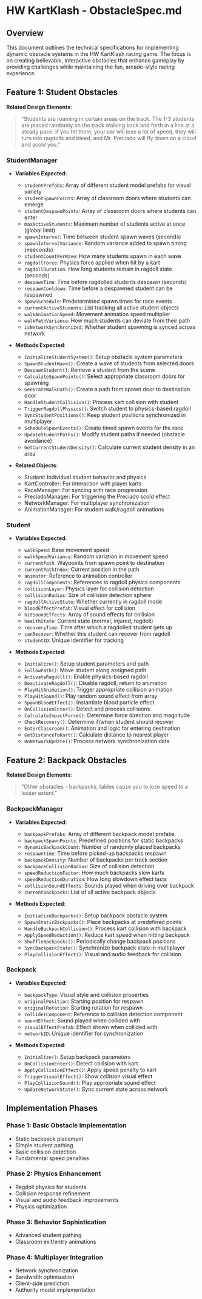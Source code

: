 # HW KartKlash - ObstacleSpec.md

## Overview

This document outlines the technical specifications for implementing dynamic obstacle systems in the HW KartKlash racing game. The focus is on creating believable, interactive obstacles that enhance gameplay by providing challenges while maintaining the fun, arcade-style racing experience.

## Feature 1: Student Obstacles

**Related Design Elements**: 
> "Students are roaming in certain areas on the track. The 1-3 students are placed randomly on the track walking back and forth in a line at a steady pace. If you hit them, your car will lose a lot of speed, they will turn into ragdolls and bleed, and Mr. Preciado will fly down on a cloud and scold you."

### StudentManager

* **Variables Expected**:
  * `studentPrefabs`: Array of different student model prefabs for visual variety
  * `studentSpawnPoints`: Array of classroom doors where students can emerge
  * `studentDespawnPoints`: Array of classroom doors where students can enter
  * `maxActiveStudents`: Maximum number of students active at once (global limit)
  * `spawnInterval`: Time between student spawn waves (seconds)
  * `spawnIntervalVariance`: Random variance added to spawn timing (±seconds)
  * `studentCountPerWave`: How many students spawn in each wave
  * `ragdollForce`: Physics force applied when hit by a kart
  * `ragdollDuration`: How long students remain in ragdoll state (seconds)
  * `despawnTime`: Time before ragdolled students despawn (seconds)
  * `respawnCooldown`: Time before a despawned student can be respawned
  * `spawnSchedule`: Predetermined spawn times for race events
  * `currentActiveStudents`: List tracking all active student objects
  * `walkAnimationSpeed`: Movement animation speed multiplier
  * `walkPathVariance`: How much students can deviate from their path
  * `isNetworkSynchronized`: Whether student spawning is synced across network

* **Methods Expected**:
  * `InitializeStudentSystem()`: Setup obstacle system parameters
  * `SpawnStudentWave()`: Create a wave of students from selected doors
  * `DespawnStudent()`: Remove a student from the scene
  * `CalculateSpawnPoints()`: Select appropriate classroom doors for spawning
  * `GenerateWalkPath()`: Create a path from spawn door to destination door
  * `HandleStudentCollision()`: Process kart collision with student
  * `TriggerRagdollPhysics()`: Switch student to physics-based ragdoll
  * `SyncStudentPositions()`: Keep student positions synchronized in multiplayer
  * `ScheduleSpawnEvents()`: Create timed spawn events for the race
  * `UpdateStudentPaths()`: Modify student paths if needed (obstacle avoidance)
  * `GetCurrentStudentDensity()`: Calculate current student density in an area

* **Related Objects**:
  * Student: Individual student behavior and physics
  * KartController: For interaction with player karts
  * RaceManager: For syncing with race progression
  * PreciadoManager: For triggering the Preciado scold effect
  * NetworkManager: For multiplayer synchronization
  * AnimationManager: For student walk/ragdoll animations

### Student

* **Variables Expected**:
  * `walkSpeed`: Base movement speed
  * `walkSpeedVariance`: Random variation in movement speed
  * `currentPath`: Waypoints from spawn point to destination
  * `currentPathIndex`: Current position in the path
  * `animator`: Reference to animation controller
  * `ragdollComponents`: References to ragdoll physics components
  * `collisionLayer`: Physics layer for collision detection
  * `collisionRadius`: Size of collision detection sphere
  * `ragdollActiveState`: Whether currently in ragdoll mode
  * `bloodEffectPrefab`: Visual effect for collision
  * `hitSoundEffects`: Array of sound effects for collision
  * `healthState`: Current state (normal, injured, ragdoll)
  * `recoveryTime`: Time after which a ragdolled student gets up
  * `canRecover`: Whether this student can recover from ragdoll
  * `studentID`: Unique identifier for tracking

* **Methods Expected**:
  * `Initialize()`: Setup student parameters and path
  * `FollowPath()`: Move student along assigned path
  * `ActivateRagdoll()`: Enable physics-based ragdoll
  * `DeactivateRagdoll()`: Disable ragdoll, return to animation
  * `PlayHitAnimation()`: Trigger appropriate collision animation
  * `PlayHitSound()`: Play random sound effect from array
  * `SpawnBloodEffect()`: Instantiate blood particle effect
  * `OnCollisionEnter()`: Detect and process collisions
  * `CalculateImpactForce()`: Determine force direction and magnitude
  * `CheckRecovery()`: Determine if/when student should recover
  * `EnterClassroom()`: Animation and logic for entering destination
  * `GetDistanceToKart()`: Calculate distance to nearest player
  * `OnNetworkUpdate()`: Process network synchronization data

## Feature 2: Backpack Obstacles

**Related Design Elements**: 
> "Other obstacles - backpacks, tables cause you to lose speed to a lesser extent."

### BackpackManager

* **Variables Expected**:
  * `backpackPrefabs`: Array of different backpack model prefabs
  * `backpackSpawnPoints`: Predefined positions for static backpacks
  * `dynamicBackpackCount`: Number of randomly placed backpacks
  * `respawnTime`: Time before picked-up backpacks respawn
  * `backpackDensity`: Number of backpacks per track section
  * `backpackCollisionRadius`: Size of collision detection
  * `speedReductionFactor`: How much backpacks slow karts
  * `speedReductionDuration`: How long slowdown effect lasts
  * `collisionSoundEffects`: Sounds played when driving over backpack
  * `currentBackpacks`: List of all active backpack objects

* **Methods Expected**:
  * `InitializeBackpacks()`: Setup backpack obstacle system
  * `SpawnStaticBackpacks()`: Place backpacks at predefined points
  * `HandleBackpackCollision()`: Process kart collision with backpack
  * `ApplySpeedReduction()`: Reduce kart speed when hitting backpack
  * `ShuffleBackpacks()`: Periodically change backpack positions
  * `SyncBackpackState()`: Synchronize backpack state in multiplayer
  * `PlayCollisionEffect()`: Visual and audio feedback for collision

### Backpack

* **Variables Expected**:
  * `backpackType`: Visual style and collision properties
  * `originalPosition`: Starting position for respawn
  * `originalRotation`: Starting rotation for respawn
  * `colliderComponent`: Reference to collision detection component
  * `soundEffect`: Sound played when collided with
  * `visualEffectPrefab`: Effect shown when collided with
  * `networkID`: Unique identifier for synchronization

* **Methods Expected**:
  * `Initialize()`: Setup backpack parameters
  * `OnCollisionEnter()`: Detect collision with kart
  * `ApplyCollisionEffect()`: Apply speed penalty to kart
  * `TriggerVisualEffect()`: Show collision visual effect
  * `PlayCollisionSound()`: Play appropriate sound effect
  * `UpdateNetworkState()`: Sync current state across network



## Implementation Phases

### Phase 1: Basic Obstacle Implementation
* Static backpack placement
* Simple student pathing
* Basic collision detection
* Fundamental speed penalties

### Phase 2: Physics Enhancement
* Ragdoll physics for students
* Collision response refinement
* Visual and audio feedback improvements
* Physics optimization

### Phase 3: Behavior Sophistication
* Advanced student pathing
* Classroom exit/entry animations

### Phase 4: Multiplayer Integration
* Network synchronization
* Bandwidth optimization
* Client-side prediction
* Authority model implementation
